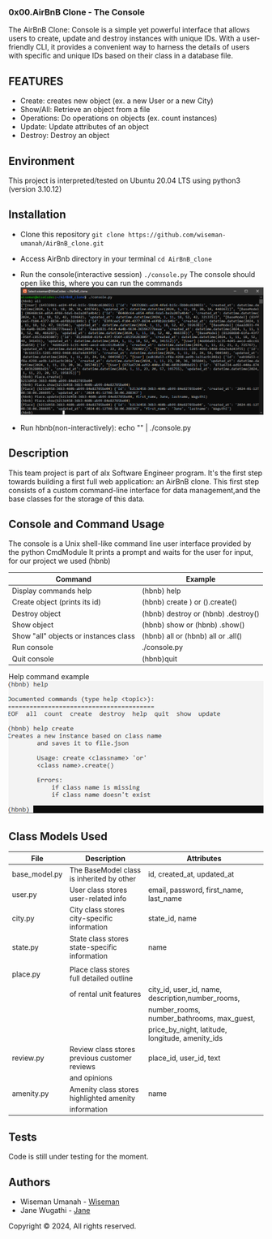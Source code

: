### 0x00.AirBnB Clone - The Console
The AirBnB Clone: Console is a simple yet powerful interface that allows users to create, update and destroy instances with unique IDs. With a user-friendly CLI, it provides a convenient way to harness the details of users with specific and unique IDs based on their class in a database file.

## FEATURES
* Create: creates new object (ex. a new User or a new City)
* Show/All: Retrieve an object from a file
* Operations: Do operations on objects (ex. count instances)
* Update: Update attributes of an object
* Destroy: Destroy an object

## Environment
This project is interpreted/tested on Ubuntu 20.04 LTS using python3 (version 3.10.12)

## Installation
* Clone this repository
``git clone https://github.com/wiseman-umanah/AirBnB_clone.git``

* Access AirBnb directory in your terminal
``cd AirBnB_clone``

* Run the console(interactive session)
``./console.py``
The console should open like this, where you can run the commands
![console log](image.png)

* Run hbnb(non-interactively): echo "<command>" | ./console.py

## Description
 This team project is part of alx  Software Engineer program. It's the first step towards building a first full web application: an AirBnB clone.
 This first step consists of a custom command-line interface for data management,and the base classes for the storage of this data.

## Console and Command Usage
The console is a Unix shell-like command line user interface provided by the python CmdModule It prints a prompt and waits for the user for input, for our project we used (hbnb)

| Command | Example   |
| ------- | --------- |
|Display commands help| (hbnb) help <command>             
|Create object (prints its id)	      | (hbnb) create <class>) or (<class>).create()|
|Destroy object	                      | (hbnb) destroy <class> <id> or (hbnb) <class>.destroy(<id>)                  |
|Show object                          | (hbnb) show <class> <id> or (hbnb) <class>.show(<id>)                        |
|Show "all" objects or instances class|	(hbnb) all or (hbnb) all <class> or <class>.all()                                             |
|Run console	                      | ./console.py                                                                 |
|Quit console                         | (hbnb)quit                                                                   |

Help command example
![help-com](image-1.png)

## Class Models Used

|  File	            |  Description  |   Attributes  |
|-----------------  | ------------- | ------------  |
| base_model.py     |The BaseModel class is inherited by other |id, created_at, updated_at |
|user.py            |User class stores user-related info          |email, password, first_name, last_name |
|city.py	    |City class stores city-specific information  |state_id, name |
|state.py	    |State class stores state-specific information|	name                                            |
|                   |                                             |                                                     |
|place.py	    |Place class stores full detailed outline     |                                                     |
|                   |of rental unit features	                  |city_id, user_id, name, description,number_rooms,    |
|                   |                                             |number_rooms, number_bathrooms, max_guest,           |
|                   |                                             |price_by_night, latitude, longitude, amenity_ids     |
|review.py          |Review class stores previous customer reviews|place_id, user_id, text                              |                  
|                   |and opinions                                 |                                                     |
|amenity.py         |Amenity class stores highlighted amenity     | name                                                |
|                   |information                                  |                                                     |

## Tests

Code is still under testing for the moment.

## Authors

* Wiseman Umanah  - [Wiseman](https://github.com/wiseman-umanah)
* Jane Wugathi - [Jane](https://github.com/codingbot995)
 
Copyright © 2024, All rights reserved.
